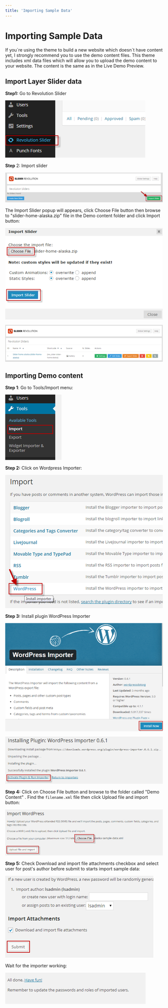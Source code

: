 ```yaml
---
title: 'Importing Sample Data'
---
```


# Importing Sample Data

If you\`re using the theme to build a new website which doesn\`t have content yet, I strongly recommend you to use the demo content files. This theme includes xml data files which will allow you to upload the demo content to your website. The content is the same as in the Live Demo Preview.

## Import Layer Slider data

**Step1:** Go to Revolution Slider

![revolution slider](https://raw.githubusercontent.com/vulinhpc/alaska-docs/master/docs/.vuepress/public/img/layer_slider_1.png)

**Step** 2: Import slider

![import slider](https://github.com/vulinhpc/alaska-docs/blob/master/docs/.vuepress/public/img/layer_slider_2.png?raw=true)

The Import Slider popup will appears, click Choose File button then browse to "slider-home-alaska.zip" file in the Demo content  folder and click Import button:

![](https://raw.githubusercontent.com/vulinhpc/alaska-docs/master/docs/.vuepress/public/img/layer_slider_3.png)

![](https://raw.githubusercontent.com/vulinhpc/alaska-docs/master/docs/.vuepress/public/img/layer_slider_4.png)

## Importing Demo content

**Step 1**: Go to Tools/Import menu:

![](https://raw.githubusercontent.com/vulinhpc/alaska-docs/master/docs/.vuepress/public/img/import_data_sample_1.png)

**Step 2:** Click on Wordpress Importer:

![](https://raw.githubusercontent.com/vulinhpc/alaska-docs/master/docs/.vuepress/public/img/import_data_sample_2.png)

**Step 3:** Install plugin WordPress Importer

![](https://raw.githubusercontent.com/vulinhpc/alaska-docs/master/docs/.vuepress/public/img/import_data_sample_3.png)

![](https://raw.githubusercontent.com/vulinhpc/alaska-docs/master/docs/.vuepress/public/img/import_data_sample_4.png)

**Step 4:** Click on Choose File button and browse to the folder called "Demo Content" . Find the `filename.xml` file then click Upload file and import button:

![](https://raw.githubusercontent.com/vulinhpc/alaska-docs/master/docs/.vuepress/public/img/import_data_sample_5.png)

**Step 5:** Check Download and import file attachments checkbox and select user for post's author before submit to starts import sample data:

![](https://raw.githubusercontent.com/vulinhpc/alaska-docs/master/docs/.vuepress/public/img/import_data_sample_6.png)

Wait for the importer working:

![](https://raw.githubusercontent.com/vulinhpc/alaska-docs/master/docs/.vuepress/public/img/import_data_sample_7.png)
